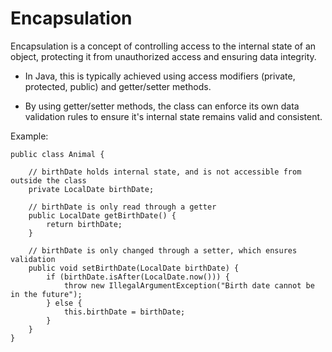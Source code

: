 # Encapsulation

Encapsulation is a concept of controlling access to the internal state of an object, protecting it from unauthorized access and ensuring data integrity.

- In Java, this is typically achieved using access modifiers (private, protected, public) and getter/setter methods.

- By using getter/setter methods, the class can enforce its own data validation rules to ensure it's internal state remains valid and consistent.

Example:
```
public class Animal {

	// birthDate holds internal state, and is not accessible from outside the class
	private LocalDate birthDate;
 
	// birthDate is only read through a getter
	public LocalDate getBirthDate() {
		return birthDate;
	}
 
	// birthDate is only changed through a setter, which ensures validation
	public void setBirthDate(LocalDate birthDate) {
		if (birthDate.isAfter(LocalDate.now())) {
			throw new IllegalArgumentException("Birth date cannot be in the future");
		} else {
			this.birthDate = birthDate;
		}
	}
}
```
